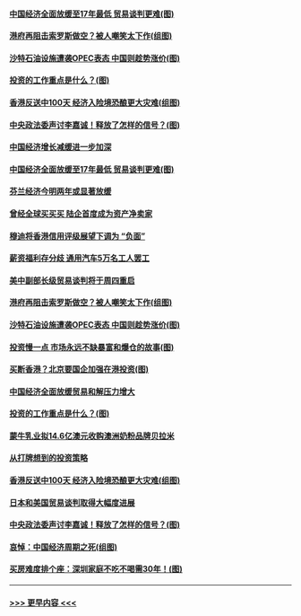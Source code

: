 #### [中国经济全面放缓至17年最低 贸易谈判更难(图)](../pages/p5/907648.md?t=09171944) 
#### [港府再阻击索罗斯做空？被人嘲笑太下作(组图)](../pages/p5/907637.md?t=09171944) 
#### [沙特石油设施遭袭OPEC表态 中国则趁势涨价(图)](../pages/p5/907570.md?t=09171944) 
#### [投资的工作重点是什么？(图)](../pages/p5/907561.md?t=09171944) 
#### [香港反送中100天 经济入险境恐酿更大灾难(组图)](../pages/p5/907533.md?t=09171944) 
#### [中央政法委声讨李嘉诚！释放了怎样的信号？(图)](../pages/p5/907522.md?t=09171944) 
#### [中国经济增长减缓进一步加深](../pages/p5/907649.md?t=09171944) 
#### [中国经济全面放缓至17年最低 贸易谈判更难(图)](../pages/p5/907648.md?t=09171944) 
#### [芬兰经济今明两年或显著放缓](../pages/p5/907643.md?t=09171944) 
#### [曾经全球买买买 陆企首度成为资产净卖家](../pages/p5/907641.md?t=09171944) 
#### [穆迪将香港信用评级展望下调为 “负面”](../pages/p5/907640.md?t=09171944) 
#### [薪资福利存分歧 通用汽车5万名工人罢工](../pages/p5/907639.md?t=09171944) 
#### [美中副部长级贸易谈判将于周四重启](../pages/p5/907638.md?t=09171944) 
#### [港府再阻击索罗斯做空？被人嘲笑太下作(组图)](../pages/p5/907637.md?t=09171944) 
#### [沙特石油设施遭袭OPEC表态 中国则趁势涨价(图)](../pages/p5/907570.md?t=09171944) 
#### [投资慢一点 市场永远不缺暴富和爆仓的故事(图)](../pages/p5/907564.md?t=09171944) 
#### [买断香港？北京要国企加强在港投资(图)](../pages/p5/907582.md?t=09171944) 
#### [中国经济全面放缓贸易和解压力增大](../pages/p5/907579.md?t=09171944) 
#### [投资的工作重点是什么？(图)](../pages/p5/907561.md?t=09171944) 
#### [蒙牛乳业拟14.6亿澳元收购澳洲奶粉品牌贝拉米](../pages/p5/907571.md?t=09171944) 
#### [从打牌想到的投资策略](../pages/p5/907563.md?t=09171944) 
#### [香港反送中100天 经济入险境恐酿更大灾难(组图)](../pages/p5/907533.md?t=09171944) 
#### [日本和美国贸易谈判取得大幅度进展](../pages/p5/907527.md?t=09171944) 
#### [中央政法委声讨李嘉诚！释放了怎样的信号？(图)](../pages/p5/907522.md?t=09171944) 
#### [哀悼：中国经济周期之死(组图)](../pages/p5/907455.md?t=09171944) 
#### [买房难度排个座：深圳家庭不吃不喝需30年！(图)](../pages/p5/907463.md?t=09171944) 

----
#### [ >>> 更早内容 <<< ](../indexes/p5-earlier.md)
